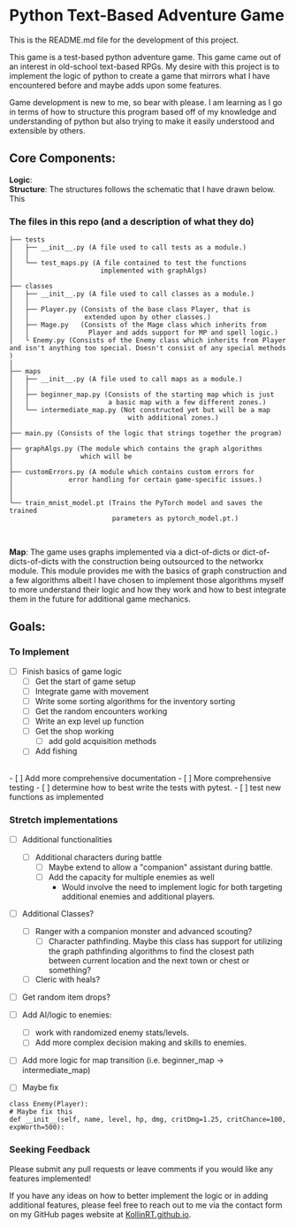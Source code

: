 # Python Text-Based Adventure Game
This is the README.md file for the development of this project.

This game is a test-based python adventure game. This game came out of an interest in old-school text-based RPGs. My desire with this project is to implement the logic of python to create a game that mirrors what I have encountered before and maybe adds upon some features.

Game development is new to me, so bear with please. I am learning as I go in terms of how to structure this program based off of my knowledge and understanding of python but also trying to make it easily understood and extensible by others.

## Core Components:
**Logic**:   <br>
**Structure**: The structures follows the schematic that I have drawn below. This
### The files in this repo (and a description of what they do)
```
├── tests
│   ├── __init__.py (A file used to call tests as a module.)
│   │
│   └── test_maps.py (A file contained to test the functions
│                      implemented with graphAlgs)
│
├── classes
│   ├── __init__.py (A file used to call classes as a module.)
│   │
│   ├── Player.py (Consists of the base class Player, that is
│   │              extended upon by other classes.)
│   ├── Mage.py   (Consists of the Mage class which inherits from
│   │               Player and adds support for MP and spell logic.)
│   └ Enemy.py (Consists of the Enemy class which inherits from Player and isn't anything too special. Doesn't consist of any special methods )
│
├── maps
│   ├── __init__.py (A file used to call maps as a module.)
│   │
│   ├── beginner_map.py (Consists of the starting map which is just
│   │                    a basic map with a few different zones.)
│   └── intermediate_map.py (Not constructed yet but will be a map
│                             with additional zones.)
│                            
├── main.py (Consists of the logic that strings together the program)
│
├── graphAlgs.py (The module which contains the graph algorithms
│                 which will be
│                             
├── customErrors.py (A module which contains custom errors for
│              error handling for certain game-specific issues.)
│
│
└── train_mnist_model.pt (Trains the PyTorch model and saves the trained
                          parameters as pytorch_model.pt.)
```

<br>

**Map**: The game uses graphs implemented via a dict-of-dicts or dict-of-dicts-of-dicts with the construction being outsourced to the networkx module. This module provides me with the basics of graph construction and a few algorithms albeit I have chosen to implement those algorithms myself to more understand their logic and how they work and how to best integrate them in the future for additional game mechanics. <br>

## Goals:
### To Implement
- [ ] Finish basics of game logic  
  - [ ] Get the start of game setup
  - [ ] Integrate game with movement
  - [ ] Write some sorting algorithms for the inventory sorting  
  - [ ] Get the random encounters working
  - [ ] Write an exp level up function
  - [ ] Get the shop working
    - [ ] add gold acquisition methods
  - [ ] Add fishing
<br>
- [ ] Add more comprehensive documentation
- [ ] More comprehensive testing
  - [ ] determine how to best write the tests with pytest.  
  - [ ] test new functions as implemented
<br>

### Stretch implementations
- [ ] Additional functionalities  
  - [ ] Additional characters during battle
    - [ ] Maybe extend to allow a "companion" assistant during battle.
    - [ ] Add the capacity for multiple enemies as well
      - Would involve the need to implement logic for both targeting additional enemies and additional players.
- [ ] Additional Classes?
  - [ ] Ranger with a companion monster and advanced scouting?
    - [ ] Character pathfinding. Maybe this class has support for utilizing the graph pathfinding algorithms to find the closest path between current location and the next town or chest or something?
  - [ ] Cleric with heals?
- [ ] Get random item drops?
- [ ] Add AI/logic to enemies:
  - [ ] work with randomized enemy stats/levels.
  - [ ] Add more complex decision making and skills to enemies.

- [ ] Add more logic for map transition (i.e. beginner_map -> intermediate_map)

- [ ] Maybe fix
```
class Enemy(Player):
# Maybe fix this
def __init__(self, name, level, hp, dmg, critDmg=1.25, critChance=100, expWorth=500):
```



### Seeking Feedback
Please submit any pull requests or leave comments if you would like any features implemented!

If you have any ideas on how to better implement the logic or in adding additional features, please feel free to reach out to me via the contact form on my GitHub pages website at [KollinRT.github.io](https://kollinrt.github.io/).


<!-- ### Completed Column ✓
- [x] Completed task title  
 -->
<!-- ### To Implement
- [ ] Task title ~3d #type @name yyyy-mm-dd  
  - [ ] Sub-task or description   -->

